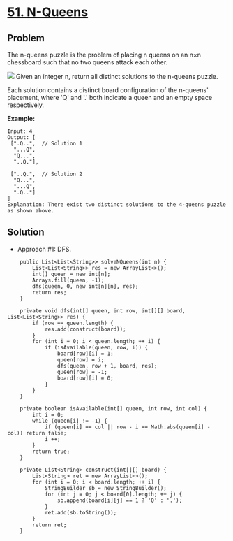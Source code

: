 # <a href='https://leetcode.com/problems/n-queens/'>51. N-Queens</a>

## Problem
The n-queens puzzle is the problem of placing n queens on an n×n chessboard such that no two queens attack each other.

<img src='https://assets.leetcode.com/uploads/2018/10/12/8-queens.png'>
Given an integer n, return all distinct solutions to the n-queens puzzle.

Each solution contains a distinct board configuration of the n-queens' placement, where 'Q' and '.' both indicate a queen and an empty space respectively.

<strong>Example:</strong>
```
Input: 4
Output: [
 [".Q..",  // Solution 1
  "...Q",
  "Q...",
  "..Q."],

 ["..Q.",  // Solution 2
  "Q...",
  "...Q",
  ".Q.."]
]
Explanation: There exist two distinct solutions to the 4-queens puzzle as shown above.
```

## Solution
- Approach #1: DFS.
```
    public List<List<String>> solveNQueens(int n) {
        List<List<String>> res = new ArrayList<>();
        int[] queen = new int[n];
        Arrays.fill(queen, -1);
        dfs(queen, 0, new int[n][n], res);
        return res;
    }
    
    private void dfs(int[] queen, int row, int[][] board, List<List<String>> res) {
        if (row == queen.length) {
            res.add(construct(board));
        }
        for (int i = 0; i < queen.length; ++ i) {
            if (isAvailable(queen, row, i)) {
                board[row][i] = 1;
                queen[row] = i;
                dfs(queen, row + 1, board, res);
                queen[row] = -1;
                board[row][i] = 0;
            }
        }
    }
    
    private boolean isAvailable(int[] queen, int row, int col) {
        int i = 0;
        while (queen[i] != -1) {
            if (queen[i] == col || row - i == Math.abs(queen[i] - col)) return false;
            i ++;
        }
        return true;
    }
    
    private List<String> construct(int[][] board) {
        List<String> ret = new ArrayList<>();
        for (int i = 0; i < board.length; ++ i) {
            StringBuilder sb = new StringBuilder();
            for (int j = 0; j < board[0].length; ++ j) {
                sb.append(board[i][j] == 1 ? 'Q' : '.');
            }
            ret.add(sb.toString());
        }
        return ret;
    }
```
